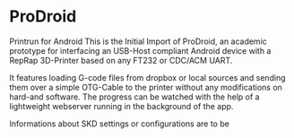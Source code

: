 ProDroid
========

Printrun for Android
This is the Initial Import of ProDroid, an academic prototype for interfacing an USB-Host compliant Android device 
with a RepRap 3D-Printer based on any FT232 or CDC/ACM UART.

It features loading G-code files from dropbox or local sources and sending them over a simple OTG-Cable to the printer 
without any modifications on hard-and software. 
The progress can be watched with the help of a lightweight webserver running in the background of the app.


Informations about SKD settings or configurations are to be 
